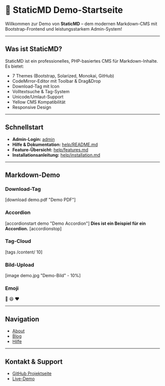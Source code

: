 # 🚀 StaticMD Demo-Startseite

Willkommen zur Demo von **StaticMD** – dem modernen Markdown-CMS mit Bootstrap-Frontend und leistungsstarkem Admin-System!

---

## Was ist StaticMD?

StaticMD ist ein professionelles, PHP-basiertes CMS für Markdown-Inhalte. Es bietet:
- 7 Themes (Bootstrap, Solarized, Monokai, GitHub)
- CodeMirror-Editor mit Toolbar & Drag&Drop
- Download-Tag mit Icon
- Volltextsuche & Tag-System
- Unicode/Umlaut-Support
- Yellow CMS Kompatibilität
- Responsive Design

---

## Schnellstart

- **Admin-Login:** [admin](admin)
- **Hilfe & Dokumentation:** [help/README.md](help/README)
- **Feature-Übersicht:** [help/features.md](help/features)
- **Installationsanleitung:** [help/installation.md](help/installation)

---

## Markdown-Demo

### Download-Tag
[download demo.pdf "Demo PDF"]

### Accordion
[accordionstart demo "Demo Accordion"]
**Dies ist ein Beispiel für ein Accordion.**
[accordionstop]

### Tag-Cloud
[tags /content/ 10]

### Bild-Upload
[image demo.jpg "Demo-Bild" - 10%]

### Emoji
:rocket: :smile: :heart:

---

## Navigation
- [About](about/)
- [Blog](blog/)
- [Hilfe](help/)

---

## Kontakt & Support
- [GitHub Projektseite](https://github.com/adcore/staticMD)
- [Live-Demo](https://flat.adcore.de/)